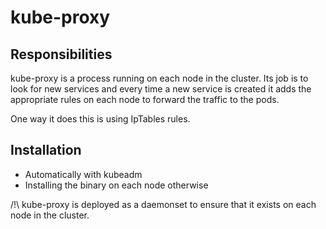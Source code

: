 # kube-proxy

## Responsibilities

kube-proxy is a process running on each node in the cluster. Its job is to look for new services and every time a new service is created it adds the appropriate rules on each node to forward the traffic to the pods.

One way it does this is using IpTables rules.

## Installation

- Automatically with kubeadm
- Installing the binary on each node otherwise

/!\ kube-proxy is deployed as a daemonset to ensure that it exists on each node in the cluster.
